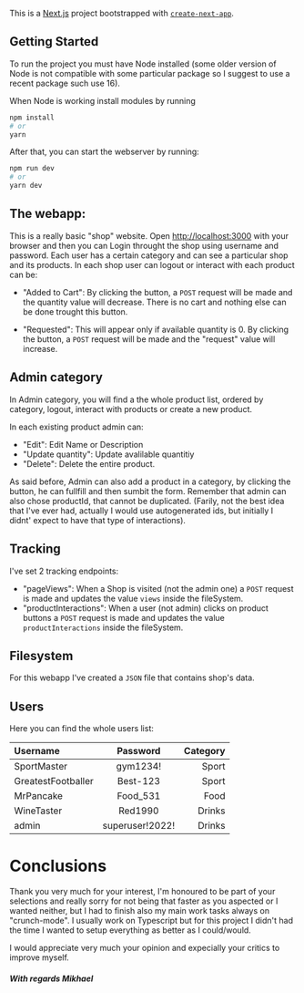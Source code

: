This is a [Next.js](https://nextjs.org/) project bootstrapped with [`create-next-app`](https://github.com/vercel/next.js/tree/canary/packages/create-next-app).

## Getting Started


To run the project you must have Node installed (some older version of Node is not compatible with some particular package so I suggest to use a recent package such use 16).

When Node is working install modules by running 

```bash
npm install
# or
yarn
```

After that, you can start the webserver by running:

```bash
npm run dev
# or
yarn dev
```

## The webapp:

This is a really basic "shop" website.
Open [http://localhost:3000](http://localhost:3000) with your browser and then you can Login throught the shop using username and password.
Each user has a certain category and can see a particular shop and its products.
In each shop user can logout or interact with each product can be:

- "Added to Cart": By clicking the button, a `POST` request will be made and the quantity value will decrease. There is no cart and nothing else can be done trought this button.

- "Requested": This will appear only if available quantity is 0. By clicking the button, a `POST` request will be made and the "request" value will increase.

## Admin category

In Admin category, you will find a the whole product list, ordered by category, logout, interact with products or create a new product.

In each existing product admin can:

- "Edit": Edit Name or Description
- "Update quantity": Update avalilable quantitiy
- "Delete": Delete the entire product.

As said before, Admin can also add a product in a category, by clicking the button, he can fullfill and then sumbit the form.
Remember that admin can also chose productId, that cannot be duplicated. (Farily, not the best idea that I've ever had, actually I would use autogenerated ids, but initially I didnt' expect to have that type of interactions).

## Tracking

I've set 2 tracking endpoints:
- "pageViews": When a Shop is visited (not the admin one) a `POST` request is made and updates the value `views` inside the fileSystem.
- "productInteractions": When a user (not admin) clicks on product buttons a `POST` request is made and updates the value `productInteractions` inside the fileSystem.

## Filesystem

For this webapp I've created a `JSON` file that contains shop's data. 

## Users

Here you can find the whole users list:

|       Username     |      Password     |    Category   |
| :---               |       :----:      |          ---: |
|     SportMaster    |       gym1234!    |     Sport     |
| GreatestFootballer |       Best-123    |     Sport     |
|     MrPancake      |       Food_531    |     Food      |
|     WineTaster     |       Red1990     |     Drinks    |
|       admin        |  superuser!2022!  |     Drinks    |

# Conclusions

Thank you very much for your interest, I'm honoured to be part of your selections and really sorry for not being that faster as you aspected or I wanted neither, but I had to finish also my main work tasks always on "crunch-mode".
I usually work on Typescript but for this project I didn't had the time I wanted to setup everything as better as I could/would.

I would appreciate very much your opinion and expecially your critics to improve myself.

##### With regards Mikhael
